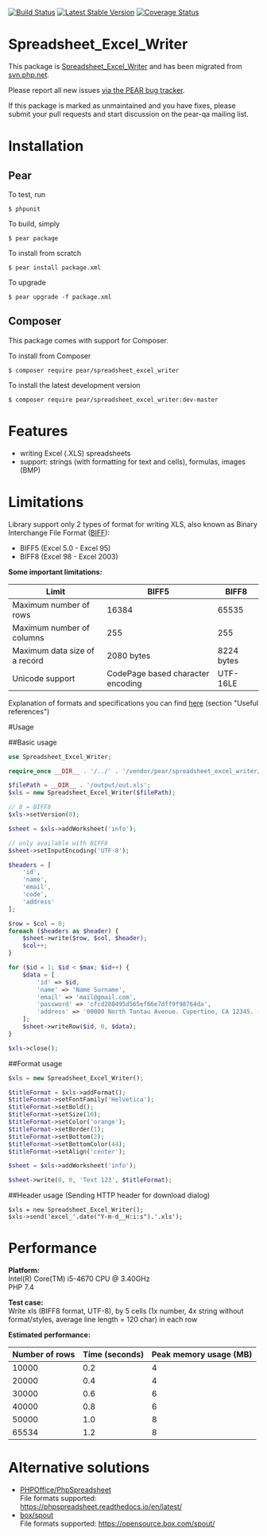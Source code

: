 [![Build Status](https://travis-ci.org/pear/Spreadsheet_Excel_Writer.svg?branch=master)](https://travis-ci.org/pear/Spreadsheet_Excel_Writer)
[![Latest Stable Version](https://poser.pugx.org/pear/spreadsheet_excel_writer/v/stable)](https://packagist.org/packages/pear/spreadsheet_excel_writer)
[![Coverage Status](https://coveralls.io/repos/github/pear/Spreadsheet_Excel_Writer/badge.svg?branch=master)](https://coveralls.io/github/pear/Spreadsheet_Excel_Writer?branch=master)

# Spreadsheet_Excel_Writer

This package is [Spreadsheet_Excel_Writer](http://pear.php.net/package/Spreadsheet_Excel_Writer) and has been migrated from [svn.php.net](https://svn.php.net/repository/pear/packages/Spreadsheet_Excel_Writer).

Please report all new issues [via the PEAR bug tracker](http://pear.php.net/bugs/search.php?cmd=display&package_name[]=Spreadsheet_Excel_Writer&order_by=ts1&direction=DESC&status=Open).

If this package is marked as unmaintained and you have fixes, please submit your pull requests and start discussion on the pear-qa mailing list.


# Installation

## Pear

To test, run

    $ phpunit

To build, simply

    $ pear package

To install from scratch

    $ pear install package.xml

To upgrade

    $ pear upgrade -f package.xml

## Composer

This package comes with support for Composer.

To install from Composer

    $ composer require pear/spreadsheet_excel_writer

To install the latest development version

    $ composer require pear/spreadsheet_excel_writer:dev-master

# Features

- writing Excel (.XLS) spreadsheets
- support: strings (with formatting for text and cells), formulas, images (BMP) 

# Limitations
Library support only 2 types of format for writing XLS, also known as Binary Interchange File Format ([BIFF](https://www.openoffice.org/sc/excelfileformat.pdf)): 
- BIFF5 (Excel 5.0 - Excel 95)
- BIFF8 (Excel 98 - Excel 2003)

**Some important limitations:**  

| Limit | BIFF5 | BIFF8 |
| --- | --- | --- |
| Maximum number of rows | 16384 | 65535 |
| Maximum number of columns | 255 | 255 |
| Maximum data size of a record | 2080 bytes | 8224 bytes |
| Unicode support | CodePage based character encoding | UTF-16LE |

Explanation of formats and specifications you can find [here](https://www.loc.gov/preservation/digital/formats/fdd/fdd000510.shtml) (section "Useful references")


#Usage

##Basic usage
```php
use Spreadsheet_Excel_Writer;

require_once __DIR__ . '/../' . '/vendor/pear/spreadsheet_excel_writer/Spreadsheet/Excel/Writer.php';

$filePath = __DIR__ . '/output/out.xls';
$xls = new Spreadsheet_Excel_Writer($filePath);

// 8 = BIFF8
$xls->setVersion(8);

$sheet = $xls->addWorksheet('info');

// only available with BIFF8
$sheet->setInputEncoding('UTF-8');

$headers = [
    'id',
    'name',
    'email',
    'code',
    'address'
];

$row = $col = 0;
foreach ($headers as $header) {
    $sheet->write($row, $col, $header);
    $col++;
}

for ($id = 1; $id < $max; $id++) {
    $data = [
        'id' => $id,
        'name' => 'Name Surname',
        'email' => 'mail@gmail.com',
        'password' => 'cfcd208495d565ef66e7dff9f98764da',
        'address' => '00000 North Tantau Avenue. Cupertino, CA 12345. (000) 1234567'
    ];
    $sheet->writeRow($id, 0, $data);
}

$xls->close();
```

##Format usage
```php
$xls = new Spreadsheet_Excel_Writer();

$titleFormat = $xls->addFormat(); 
$titleFormat->setFontFamily('Helvetica');
$titleFormat->setBold();
$titleFormat->setSize(10);
$titleFormat->setColor('orange'); 
$titleFormat->setBorder(1);
$titleFormat->setBottom(2);
$titleFormat->setBottomColor(44);
$titleFormat->setAlign('center');

$sheet = $xls->addWorksheet('info'); 

$sheet->write(0, 0, 'Text 123', $titleFormat);
```

##Header usage (Sending HTTP header for download dialog)
```
$xls = new Spreadsheet_Excel_Writer();
$xls->send('excel_'.date("Y-m-d__H:i:s").'.xls');
```


# Performance

**Platform:**  
Intel(R) Core(TM) i5-4670 CPU @ 3.40GHz  
PHP 7.4    

**Test case:**  
Write xls (BIFF8 format, UTF-8), by 5 cells (1x number, 4x string without format/styles, average line length = 120 char) in each row  

**Estimated performance:**  

| Number of rows | Time (seconds) | Peak memory usage (MB) |
| --- | --- | --- |
| 10000 | 0.2 | 4 |
| 20000 | 0.4 | 4 |
| 30000 | 0.6 | 6 |
| 40000 | 0.8 | 6 |
| 50000 | 1.0 | 8 |
| 65534 | 1.2 | 8 |

# Alternative solutions

- [PHPOffice/PhpSpreadsheet](https://github.com/PHPOffice/PhpSpreadsheet)  
File formats supported: https://phpspreadsheet.readthedocs.io/en/latest/  
- [box/spout](https://github.com/box/spout)  
File formats supported: https://opensource.box.com/spout/  
